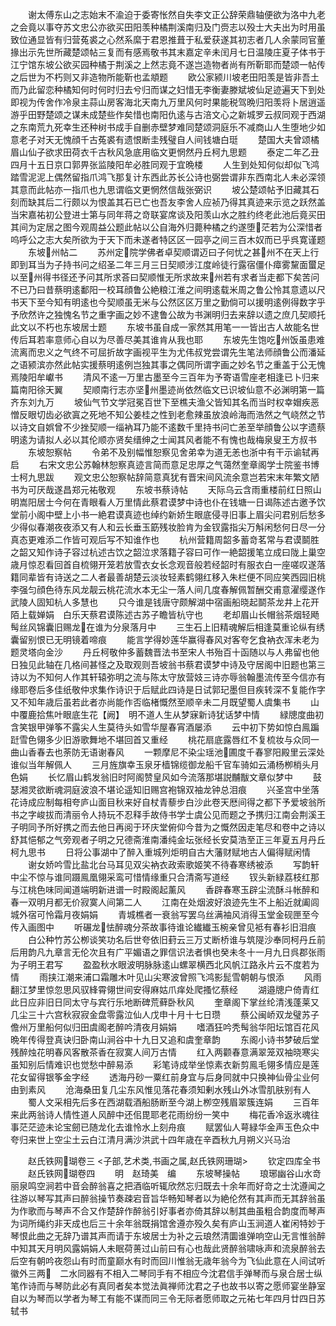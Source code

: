 <!-- { "loadSidebar": true } -->
　　谢太傅东山之志始末不渝迫于委寄怅然自失李文正公辞荣鼎轴便欲为洛中九老之会竟以事夺苏文忠公亦欲买田阳羡种橘荆溪南归及门赍志以殁士大夫出为时用虽致位通显皆有归营菟裘之心然系縻于君恩推葺于私爱获遂其初志者几人余蒙同官董掾出示先世所藏楚颂帖三复而有感焉敬书其末嘉定辛未闰月七日温陵庄夏子体书于江宁馆东坡公欲买园种橘于荆溪之上然志竟不遂岂造物者尚有所靳耶而楚颂一帖传之后世为不朽则又非造物所能靳也孟頫题
　　欧公家颍川坡老田阳羡是皆非吾土而乃此留恋种橘知何时何时归去兮归而谋之妇惜无李衡妻滕斌坡仙足迹遍天下到处即视为传舍作冷泉主蒜山房客海北天南九万里风何时果能税驾晩归阳羡将卜居逍遥游乎田野楚颂之谋未成楚些作矣惜也南阳仇逺与古涪文心之新城罗云叔同观于西湖之东南荒九死幸生还种树书成手自删赤壁梦难同楚颂洞庭乐不减商山人生堕地少如意老子对天无愧顔千古菟裘有遗恨断圭残璧自人间钱塘白珽
　　楚国大夫曾颂橘眉山仙子欲求田荷衣千古秋风急底用临文更惘然丹丘柯九思题
　　泰定二年乙丑四月十五日京口郭畀张监陵阳牟必胜同观于宜晩楼
　　人生到处知何似却似飞鸿踏雪泥泥上偶然留指爪鸿飞那复计东西此苏长公诗也弼尝谓非东西南北人未必深领其意而此帖亦一指爪也九思谓临文更惘然信哉张弼识
　　坡公楚颂帖予旧藏其石刻而缺其后二行颇以为恨盖其石已亡也吾友李舍人应祯乃得其真迹来示览之跃然盖当宋嘉祐初公登进士第与同年蒋之竒联宴席谈及阳羡山水之胜约终老此池后竟买田其间为定居之图今观周益公题此帖以公自海外归薨种橘之约遂堕茫若为公深惜者呜呼公之志大矣所欲为于天下而未遂者特区区一园亭之间三百木奴而已乎呉寛谨题
　　东坡州帖二
　　苏州定院学佛者卓契顺谓迈曰子何忧之甚州不在天上行即到耳当为子持书问之绍圣二年三月三日契顺涉江度岭徒行露宿僵仆瘴雾黧面蠒足以至州得书径还予问其所求荅曰契顺惟无所求故来州若有求者当走都下矣苦问不已乃曰昔蔡明逺鄱阳一校耳顔鲁公絶粮江淮之间明逺载米周之鲁公怜其意遗以尺书天下至今知有明逺也今契顺虽无米与公然区区万里之勤倘可以援明逺例得数字乎予欣然许之独愧名节之重字画之妙不逮鲁公故为书渊明归去来辞以遗之庶几契顺托此文以不朽也东坡居士题
　　东坡书虽自成一家然其用笔一一皆出古人故能名世传后耳若率意师心自以为尽善尽美其谁肯从我也耶
　　东坡先生饱吃州饭虽患难流离而忠义之气终不可屈折故字画视平生为尤伟叔党尝谓先生笔法师顔鲁公而潘延之语颍滨亦然此帖实援蔡明逺例岂独其事之偶同所谓字画之妙名节之重盖于公无愧焉陵阳牟巘书
　　清风不逺一万里古墨至今三百年为予寄语雪座老相逢已卜归来篇南阳徐天翼
　　契顺南行志亦坚州墨迹尚依然临文已识坡仙意不必渊明第一篇齐东刘九万
　　坡仙气节文学冠冕百世下至樵夫渔父皆知其名而当时权幸媢疾恶憎反眼切齿必欲寘之死地不知公姜桂之性到老愈辣虽放浪岭海而浩然之气峣然之节以诗文自娯曾不少挫契顺一缁衲耳乃能不逺数千里持书问亡恙至举顔鲁公以字遗蔡明逺为请拟人必以其伦顺亦贤矣缙绅之士闻其风者能不有愧也哉梅泉叟王方叔书
　　东坡恕察帖
　　令弟不及别幅惟恕察见舍弟幸为道无恙也浙中有干示谕轼再启
　　右宋文忠公苏翰林恕察真迹言简而意足忠厚之气蔼然奎章阁学士院鉴书博士柯九思跋
　　观文忠公恕察帖辞简意真犹有晋宋间风流余意岂若宋末年繁文陋书为可厌哉遂昌郑元祐敬观
　　东坡书蔡诗帖
　　天际乌云含雨重楼前红日照山明嵩阳居士今何在青眼看人万里情此蔡君谟梦中诗也仆在钱塘一日谒陈述古邀予饮堂前小阁中壁上小书一絶君谟真迹也绰约新娇生眼底侵寻旧事上眉尖问君别后愁多少得似春潮夜夜添又有人和云长垂玉筯残妆脸肯为金钗露指尖万斛闲愁何日尽一分真态更难添二作皆可观后写不知谁作也
　　杭州营籍周韶多蓄竒茗常与君谟鬬胜之韶又知作诗子容过杭述古饮之韶泣求落籍子容曰可作一絶韶援笔立成曰陇上巢空歳月惊忍看回首自梳翎开笼若放雪衣女长念观音般若经韶时有服衣白一座嗟叹遂落籍同辈皆有诗送之二人者最善胡楚云淡妆轻素鹤翎红移入朱栏便不同应笑西园旧桃李强匀顔色待东风龙靓云桃花流水本无尘一落人间几度春解佩暂酬交甫意濯缨遂作武陵人固知杭人多慧也
　　只今谁是钱唐守颇解湖中宿画船晓起鬬茶龙井上花开陌上载婵娟　白乐天蔡君谟陈述古苏子瞻皆杭守也
　　老却眉山长帽翁茶烟轻飏髩丝风锦囊旧赐龙在谁为分泉落月中
　　三生石上旧精魂解后相逢莫重论纵有绣囊留别恨已无明镜着啼痕
　　能言学得妙莲华赢得春风对客夸乞食衲衣浑未老为题灵塔向金沙
　　丹丘柯敬仲多蓄魏晋法书至宋人书殆百十函随以与人弗留也他日独见此轴在几格间甚怪之及取观则吾坡翁书蔡君谟梦中诗及守居阁中旧题也第三诗以为不知何人作其轩辕弥明之流与陈太守放营妓三诗亦辱翁翰墨流传至今信亦有缘耶卷后多佳纸敬仲求集作诗识于后赋此四诗是日试郭玘墨但目疾转深不复能作字又不知年歳后虽若此者亦尚能作否临楮慨然至顺辛未二月既望蜀人虞集书
　　山中覆鹿拾焦叶眼底生花【阙】　明不道人生从梦寐新诗犹话梦中情
　　緑牕度曲初含笑银甲弹筝不露尖人生莫待头如雪华屋春宵酒屡添
　　云中初下势如惊白鳯蹁跹雪色翎多少旧游歌舞地不堪回首又重经
　　桃花扇底露唇红不复梳妆与众同一曲山香春去也荼防无语谢春风
　　一颗摩尼不染尘瑶池圃度千春寥阳殿里云深处谁似当年解佩人
　　三月旌旗幸玉泉牙樯锦缆御龙船千官车骑如云涌杨栁梢头月色娟
　　长忆眉山鹤发翁旧时阿阁赞皇风如今流落那堪説黼黻文章似梦中
　　鼓瑟湘灵欲断魂洞庭波浪不堪论遥知旧赐宫袍锦双袖龙钟总泪痕
　　兴圣宫中坐落花诗成应制每相夸庐山面目秋来好自杖青藜步白沙此卷天厯间得之都下予爱坡翁所书之字峻拔而清丽令人持玩不忍释手故侍书学士虞公见而题之予携归江南会荆溪王子明同予所好携之而去他日再阅于环庆堂俯仰今昔为之慨然因走笔尽和卷中之诗以舒其悒郁之气旁观者子明之兄德斋淮南潘纯金坛张经长安莫浩至正三年夏五月丹丘柯九思书
　　日将公事湖中了醉入重城列炬明自古大藩财赋地古人偏得赋闲情
　　谢女娇吟雪比盐北台马耳见双尖衲衣政索歌姬笑不待春寒绣被添
　　写韵轩中尘不惊与谁同蹑鳯凰翎采鸾可惜情缘重只合清斋写道经
　　钗头新緑荔枝红那与江桃色味同闻道端明新进谱一时殿阁起薰风
　　香辟春寒玉辟尘流酥斗帐醉和春一双明月都无价寂寞人间第二人
　　江南在处烟波好浪迹先生不上船近就阖闾城外宿可怜霜月夜娟娟
　　青城樵者一衰翁写罢乌丝满袖风消得玉堂金砚匣至今传入画图中
　　听碾龙怯醉魂分茶故事待谁论纎纎玉椀亲曾见袛有春衫旧泪痕
　　白公种竹苏公栁谈笑功名后世夸依旧葑云三万丈断桥谁与筑隄沙奉同柯丹丘前后用韵凡九章言无伦次且有广平媚语之罪信识法者惧也癸未冬十一月九日呉郡张雨为子明王君写
　　盈盈秋水眼波明脉脉逺山螺翠横西北风帆江路永片云不度若为情
　　雨挟江潮来浦口霜雕木叶见山尖寒波曾照飞鸿影髭雪朝朝与恨添
　　风雨翻江梦里惊忽思风驭綘霄翎世间安得麻姑爪痒处爬搔忆蔡经
　　湖邉牕户倚青红此日应非旧日同太守与宾行乐地断碑荒藓卧秋风
　　奎章阁下掌丝纶清浅蓬莱又几尘三十六宫秋寂寂金盘零露泣仙人戊申十月十七日瓒
　　蔡公闽峤双龙璧苏子儋州万里船何似归田虞阁老醉吟清夜月娟娟
　　嗜酒狂吟秃髩翁华阳坛馆百花风晩年传得登真诀归卧南山涧谷中十九日又追和虞奎章韵
　　东阁小诗书梦破后堂残醉烛花明春风客散茶香在寂寞人间万古情
　　红入两颧春意满翠笼双袖晓寒尖虽知别后情难识也觉愁中醉易添
　　彩笔诗成举坐惊素衣新剪鳯毛翎多情应是莲花女留得银筝金字经
　　透海丹砂一粟红前身宜与后身同就中只换神仙骨尘业何由到素风
　　沧海桑田复几尘东风惟见落花春须知剰水残山外冰雪肌肤别有人
　　蜀人文采相先后多在西湖载酒船肠断至今湖上栁空残眉翠簇连娟
　　三百年来此两翁诗人情性道人风醉中还佀毘耶老花雨纷纷一笑中
　　梅花香冷返氷魂往事茫茫迹未论宝劒已随龙化去谁怜水上刻舟痕
　　赋罢仙人萼緑华金声玉色众中夸归来世上空尘土云白江清月满沙洪武十四年歳在辛酉秋九月朔义兴马治













　　赵氏铁网瑚卷三
<子部,艺术类,书画之属,赵氏铁网珊瑚>
　　钦定四库全书
　　赵氏铁网瑚卷四
　　明　赵琦美　编
　　东坡琴操帖
　　琅琊幽谷山水竒丽泉鸣空涧若中音会醉翁喜之把酒临听辄欣然忘归既去十余年而好竒之士沈遵闻之往游以琴写其声曰醉翁操节奏疎宕音旨华畅知琴者以为絶伦然有其声而无其辞翁虽为作歌而与琴声不合又作楚辞作醉翁引好事者亦倚其辞以制其曲虽粗合韵度而琴声为词所绳约非天成也后三十余年翁既捐馆舍遵亦殁久矣有庐山玉涧道人崔闲特妙于琴恨此曲之无辞乃谱其声而请于东坡居士为补之云琅然清圜谁弹响空山无言惟翁醉中知其天月明风露娟娟人未眠荷蒉过山前曰有心也哉此贤醉翁啸咏声和流泉醉翁去后空有朝吟夜怨山有时而童巅水有时而回川惟翁无歳年翁今为飞仙此意在人间试听徽外三两　二水同器有不相入二琴同手有不相应今沈君信手弹琴而与泉合居士纵笔作诗而与琴防此必有真同者矣本觉法眞禅师沈君之子也故书以寄之愿师宴坐静室自以为琴而以学者为琴工有能不谋而同三令无际者愿师取之元祐七年四月廿四日苏轼书
